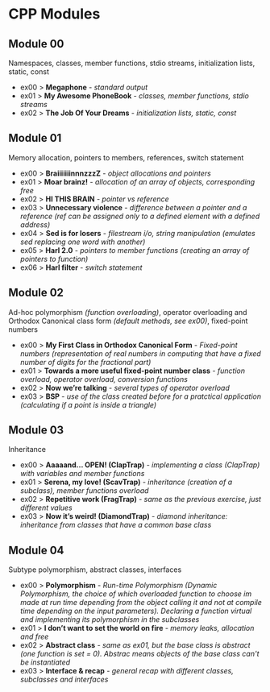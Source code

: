 # CPP Modules

## Module 00
Namespaces, classes, member functions, stdio streams,
initialization lists, static, const

* ex00 > **Megaphone** - *standard output*
* ex01 > **My Awesome PhoneBook** - *classes, member functions, stdio streams*
* ex02 > **The Job Of Your Dreams** - *initialization lists, static, const*

## Module 01
Memory allocation, pointers to members,
references, switch statement

* ex00 > **BraiiiiiiinnnzzzZ** - *object allocations and pointers*
* ex01 > **Moar brainz!** - *allocation of an array of objects, corresponding free*
* ex02 > **HI THIS BRAIN** - *pointer vs reference*
* ex03 > **Unnecessary violence** - *difference between a pointer and a reference (ref can be assigned only to a defined element with a defined address)*
* ex04 > **Sed is for losers** - *filestream i/o, string manipulation (emulates sed replacing one word with another)*
* ex05 > **Harl 2.0** - *pointers to member functions (creating an array of pointers to function)*
* ex06 > **Harl filter** - *switch statement*

## Module 02
Ad-hoc polymorphism *(function overloading)*, operator overloading
and Orthodox Canonical class form *(default methods, see ex00)*, fixed-point numbers

* ex00 > **My First Class in Orthodox Canonical Form** - *Fixed-point numbers (representation of real numbers in computing that have a fixed number of digits for the fractional part)*
* ex01 > **Towards a more useful fixed-point number class** - *function overload, operator overload, conversion functions*
* ex02 > **Now we’re talking** - *several types of operator overload*
* ex03 > **BSP** - *use of the class created before for a pratctical application (calculating if a point is inside a triangle)*

## Module 03
Inheritance

* ex00 > **Aaaaand... OPEN! (ClapTrap)** - 
*implementing a class (ClapTrap) with variables and member functions*
* ex01 > **Serena, my love! (ScavTrap)** - *inheritance (creation of a subclass), member functions overload*
* ex02 > **Repetitive work (FragTrap)** - *same as the previous exercise, just different values*
* ex03 > **Now it’s weird! (DiamondTrap)** - *diamond inheritance: inheritance from classes that have a common base class*

## Module 04
Subtype polymorphism, abstract classes, interfaces

* ex00 > **Polymorphism** - *Run-time Polymorphism (Dynamic Polymorphism, the choice
of which overloaded function to choose im made at run time depending from the object calling it and not at compile time depending on the input parameters). Declaring 
a function virtual and implementing its polymorphism in the subclasses*
* ex01 > **I don’t want to set the world on fire** - *memory leaks, allocation and free*
* ex02 > **Abstract class** - *same as ex01, but the base class is abstract (one function is set = 0). Abstrac means objects of the base class can't be instantiated*
* ex03 > **Interface & recap** - *general recap with different classes, subclasses and interfaces*
